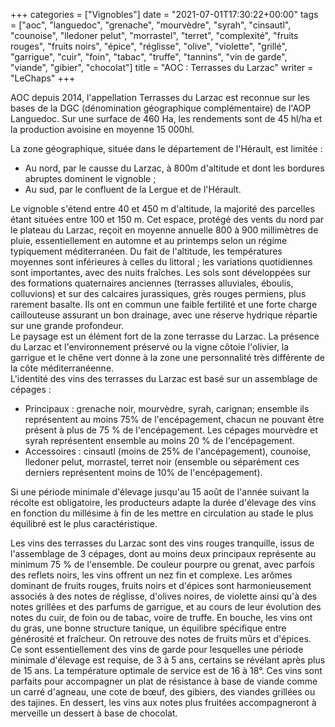 +++
categories = ["Vignobles"]
date = "2021-07-01T17:30:22+00:00"
tags = ["aoc", "languedoc", "grenache", "mourvèdre", "syrah", "cinsautl", "counoise", "lledoner pelut", "morrastel", "terret", "complexité", "fruits rouges", "fruits noirs", "épice", "réglisse", "olive", "violette", "grillé", "garrigue", "cuir", "foin", "tabac", "truffe", "tannins", "vin de garde", "viande", "gibier", "chocolat"] 
title = "AOC : Terrasses du Larzac"
writer = "LeChaps"
+++

AOC depuis 2014, l'appellation Terrasses du Larzac est reconnue sur les bases de la DGC (dénomination géographique complémentaire) de l'AOP Languedoc. Sur une surface de 460 Ha, les rendements sont de 45 hl/ha et la production avoisine en moyenne 15 000hl.  

La zone géographique, située dans le département de l'Hérault, est limitée :

* Au nord, par le causse du Larzac, à 800m d'altitude et dont les bordures abruptes dominent le vignoble ;
* Au sud, par le confluent de la Lergue et de l'Hérault.

Le vignoble s'étend entre 40 et 450 m d'altitude, la majorité des parcelles étant situées entre 100 et 150 m. Cet espace, protégé des vents du nord par le plateau du Larzac, reçoit en moyenne annuelle 800 à 900 millimètres de pluie, essentiellement en automne et au printemps selon un régime typiquement méditerranéen. Du fait de l'altitude, les températures moyennes sont inférieures à celles du littoral ; les variations quotidiennes sont importantes, avec des nuits fraîches. Les sols sont développées sur des formations quaternaires anciennes (terrasses alluviales, éboulis, colluvions) et sur des calcaires jurassiques, grès rouges permiens, plus rarement basalte. Ils ont en commun une faible fertilité et une forte charge caillouteuse assurant un bon drainage, avec une réserve hydrique répartie sur une grande profondeur.  
Le paysage est un élément fort de la zone terrasse du Larzac. La présence du Larzac et l'environnement préservé ou la vigne côtoie l'olivier, la garrigue et le chêne vert donne à la zone une personnalité très différente de la côte méditerranéenne.  
L'identité des vins des terrasses du Larzac est basé sur un assemblage de cépages :

* Principaux : grenache noir, mourvèdre, syrah, carignan; ensemble ils représentent au moins 75% de l'encépagement, chacun ne pouvant être présent à plus de 75 % de l'encépagement. Les cépages mourvèdre et syrah représentent ensemble au moins 20 % de l'encépagement.
* Accessoires : cinsautl (moins de 25% de l'ancépagement), counoise, lledoner pelut, morrastel, terret noir (ensemble ou séparément ces derniers représentent moins de 10% de l'encépagement).

Si une période minimale d'élevage jusqu'au 15 août de l'année suivant la récolte est obligatoire, les producteurs adapte la durée d'élevage des vins en fonction du millésime à fin de les mettre en circulation au stade le plus équilibré est le plus caractéristique.  

Les vins des terrasses du Larzac sont des vins rouges tranquille, issus de l'assemblage de 3 cépages, dont au moins deux principaux représente au minimum 75 % de l'ensemble. De couleur pourpre ou grenat, avec parfois des reflets noirs, les vins offrent un nez fin et complexe. Les arômes dominant de fruits rouges, fruits noirs et d'épices sont harmonieusement associés à des notes de réglisse, d'olives noires, de violette ainsi qu'à des notes grillées et des parfums de garrigue, et au cours de leur évolution des notes du cuir, de foin ou de tabac, voire de truffe.
En bouche, les vins ont du gras, une bonne structure tanique, un équilibre spécifique entre générosité et fraîcheur. On retrouve des notes de fruits mûrs et d'épices.  
Ce sont essentiellement des vins de garde pour lesquelles une période minimale d'élevage est requise, de 3 à 5 ans, certains se révélant après plus de 15 ans.
La température optimale de service est de 16 à 18°. Ces vins sont parfaits pour accompagner un plat de résistance à base de viande comme un carré d'agneau, une cote de bœuf, des gibiers, des viandes grillées ou des tajines. En dessert, les vins aux notes plus fruitées accompagneront à merveille un dessert à base de chocolat.
